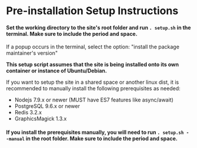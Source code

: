 # Pre-installation Setup Instructions

#### Set the working directory to the site's root folder and run `. setup.sh` in the terminal. Make sure to include the period and space.

If a popup occurs in the terminal, select the option: "install the package maintainer's version"

**This setup script assumes that the site is being**
**installed onto its own container or instance of Ubuntu/Debian.**

If you want to setup the site in a shared space or another linux dist, it is recommended to manually
install the following prerequisites as needed:
- Nodejs 7.9.x or newer (MUST have ES7 features like async/await)
- PostgreSQL 9.6.x or newer
- Redis 3.2.x
- GraphicsMagick 1.3.x

#### If you install the prerequisites manually, you will need to run `. setup.sh --manual` in the root folder. Make sure to include the period and space.